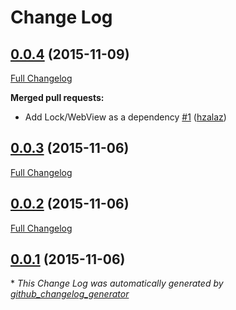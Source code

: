 # Change Log

## [0.0.4](https://github.com/auth0/react-native-lock-ios/tree/0.0.4) (2015-11-09)
[Full Changelog](https://github.com/auth0/react-native-lock-ios/compare/0.0.3...0.0.4)

**Merged pull requests:**

- Add Lock/WebView as a dependency [\#1](https://github.com/auth0/react-native-lock-ios/pull/1) ([hzalaz](https://github.com/hzalaz))

## [0.0.3](https://github.com/auth0/react-native-lock-ios/tree/0.0.3) (2015-11-06)
[Full Changelog](https://github.com/auth0/react-native-lock-ios/compare/0.0.2...0.0.3)

## [0.0.2](https://github.com/auth0/react-native-lock-ios/tree/0.0.2) (2015-11-06)
[Full Changelog](https://github.com/auth0/react-native-lock-ios/compare/0.0.1...0.0.2)

## [0.0.1](https://github.com/auth0/react-native-lock-ios/tree/0.0.1) (2015-11-06)


\* *This Change Log was automatically generated by [github_changelog_generator](https://github.com/skywinder/Github-Changelog-Generator)*